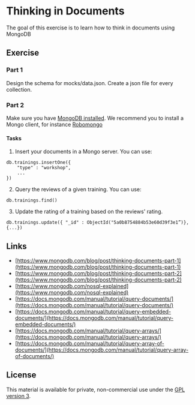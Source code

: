 # Thinking in Documents

The goal of this exercise is to learn how to think in documents using MongoDB

## Exercise

### Part 1

Design the schema for mocks/data.json. Create a json file for every collection.

### Part 2

Make sure you have [MongoDB installed](https://docs.mongodb.com/manual/installation/). We recommend you to install a Mongo client, for instance [Robomongo](https://robomongo.org/download)

#### Tasks

1. Insert your documents in a Mongo server. You can use:
```
db.trainings.insertOne({
    "type" : "workshop",
    ...
})
```
2. Query the reviews of a given training. You can use:
```
db.trainings.find()
```
3. Update the rating of a training based on the reviews' rating.
```
db.trainings.update({ "_id" : ObjectId("5a0b8754884b53e60d39f3e1”)}, {...})
```

## Links

*  [https://www.mongodb.com/blog/post/thinking-documents-part-1](https://www.mongodb.com/blog/post/thinking-documents-part-1)
* [https://www.mongodb.com/blog/post/thinking-documents-part-2](https://www.mongodb.com/blog/post/thinking-documents-part-2)
* [https://www.mongodb.com/nosql-explained](https://www.mongodb.com/nosql-explained)
* [https://docs.mongodb.com/manual/tutorial/query-documents/](https://docs.mongodb.com/manual/tutorial/query-documents/)
* [https://docs.mongodb.com/manual/tutorial/query-embedded-documents/](https://docs.mongodb.com/manual/tutorial/query-embedded-documents/)
* [https://docs.mongodb.com/manual/tutorial/query-arrays/](https://docs.mongodb.com/manual/tutorial/query-arrays/)
* [https://docs.mongodb.com/manual/tutorial/query-array-of-documents/](https://docs.mongodb.com/manual/tutorial/query-array-of-documents/)

## License

This material is available for private, non-commercial use under the [GPL version 3](http://www.gnu.org/licenses/gpl-3.0-standalone.html).
